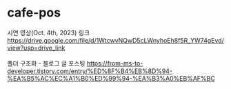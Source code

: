 # cafe-pos

시연 영상(Oct. 4th, 2023) 링크<br>
https://drive.google.com/file/d/1WtcwvNQwD5cLWnyhoEh8f5R_YW74gEvd/view?usp=drive_link
<br>
<br>
폴더 구조화 - 블로그 글 포스팅
https://from-ms-to-developer.tistory.com/entry/%ED%8F%B4%EB%8D%94-%EA%B5%AC%EC%A1%B0%ED%99%94-%EA%B3%A0%EB%AF%BC
